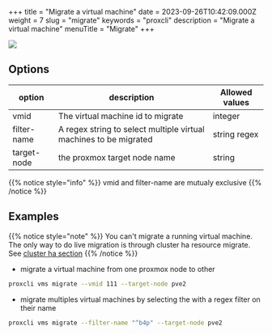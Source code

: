 +++
title = "Migrate a virtual machine"
date = 2023-09-26T10:42:09.000Z
weight = 7
slug = "migrate"
keywords = "proxcli"
description = "Migrate a virtual machine"
menuTitle = "Migrate"
+++


![](/images/proxcli_vms_migrate_help.png)

## Options

|option|description|Allowed values|
|---|---|---|
|vmid|The virtual machine id to migrate|integer|
|filter-name|A regex string to select multiple virtual machines to be migrated|string regex|
|target-node|the proxmox target node name|string|

{{% notice style="info" %}}
vmid and filter-name are mutualy exclusive
{{% /notice %}}


## Examples

{{% notice style="note" %}}
You can't migrate a running virtual machine. The only way to do live migration is through cluster ha resource migrate.
See [cluster ha section](/commands/cluster/ha)
{{% /notice %}}

- migrate a virtual machine from one proxmox node to other

```bash
proxcli vms migrate --vmid 111 --target-node pve2 
```

- migrate multiples virtual machines by selecting the with a regex filter on their name

```bash
proxcli vms migrate --filter-name "^b4p" --target-node pve2
```
